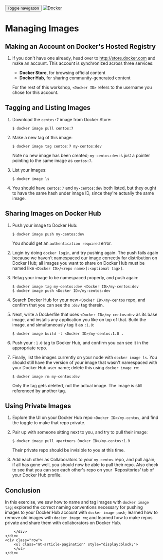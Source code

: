 <html>
<head>
    <title></title>
    <link href='https://maxcdn.bootstrapcdn.com/bootstrap/3.3.7/css/bootstrap.min.css' rel='stylesheet' integrity='sha384-BVYiiSIFeK1dGmJRAkycuHAHRg32OmUcww7on3RYdg4Va+PmSTsz/K68vbdEjh4u' crossorigin='anonymous'>
    <link href="../../app.css" rel="stylesheet" >
</head>
<body>
    <nav class="navbar navbar-default">
    <div class="container">
        <!-- Brand and toggle get grouped for better mobile display -->
        <div class="navbar-header">
        <button type="button" class="navbar-toggle collapsed" data-toggle="collapse" data-target="#bs-example-navbar-collapse-1" aria-expanded="false">
            <span class="sr-only">Toggle navigation</span>
            <span class="icon-bar"></span>
            <span class="icon-bar"></span>
            <span class="icon-bar"></span>
        </button>
        <a class="navbar-brand" href="../../index.html"><img class="logo" src="https://www.docker.com/sites/all/themes/docker/assets/images/brand-full.svg" alt="Docker" title="Docker"/></a>
        </div>
    </div><!-- /.container-fluid -->
    </nav>
    <div class="container">
    <div class="row">
        <h1></h1>
        <div class="content">
            <h1 id="managing-images">Managing Images</h1>
<h2 id="making-an-account-on-docker-s-hosted-registry">Making an Account on Docker&#39;s Hosted Registry</h2>
<ol>
<li><p>If you don&#39;t have one already, head over to <a href="http://54.200.33.79:8080/linux/exercises/store.docker.com">http://store.docker.com</a> and make an account. This account is synchronized across three services:</p>
<ul>
<li><strong>Docker Store</strong>, for browsing official content</li>
<li><strong>Docker Hub</strong>, for sharing community-generated content</li>
</ul>
<p>For the rest of this workshop, <code>&lt;Docker ID&gt;</code> refers to the username you chose for this account.</p>
</li>
</ol>
<h2 id="tagging-and-listing-images">Tagging and Listing Images</h2>
<ol>
<li><p>Download the <code>centos:7</code> image from Docker Store:</p>
<pre><code class="lang-bash">$ docker image pull centos:7
</code></pre>
</li>
<li><p>Make a new tag of this image:</p>
<pre><code class="lang-bash">$ docker image tag centos:7 my-centos:dev
</code></pre>
<p>Note no new image has been created; <code>my-centos:dev</code> is just a pointer pointing to the same image as <code>centos:7</code>.</p>
</li>
<li><p>List your images:</p>
<pre><code class="lang-bash">$ docker image ls
</code></pre>
</li>
<li><p>You should have <code>centos:7</code> and <code>my-centos:dev</code> both listed, but they ought to have the same hash under image ID, since they&#39;re actually the same image.</p>
</li>
</ol>
<h2 id="sharing-images-on-docker-hub">Sharing Images on Docker Hub</h2>
<ol>
<li><p>Push your image to Docker Hub:</p>
<pre><code class="lang-bash">$ docker image push my-centos:dev
</code></pre>
<p>You should get an <code>authentication required</code> error.</p>
</li>
<li><p>Login by doing <code>docker login</code>, and try pushing again. The push fails again because we haven&#39;t namespaced our image correctly for distribution on Docker Hub; all images you want to share on Docker Hub must be named like <code>&lt;Docker ID&gt;/&lt;repo name&gt;[:&lt;optional tag&gt;]</code>.</p>
</li>
<li><p>Retag your image to be namespaced properly, and push again:</p>
<pre><code class="lang-bash">$ docker image tag my-centos:dev &lt;Docker ID&gt;/my-centos:dev
$ docker image push &lt;Docker ID&gt;/my-centos:dev
</code></pre>
</li>
<li><p>Search Docker Hub for your new <code>&lt;Docker ID&gt;/my-centos</code> repo, and confirm that you can see the <code>:dev</code> tag therein.</p>
</li>
<li><p>Next, write a Dockerfile that uses <code>&lt;Docker ID&gt;/my-centos:dev</code> as its base image, and installs any application you like on top of that. Build the image, and simultaneously tag it as <code>:1.0</code>:</p>
<pre><code class="lang-bash">$ docker image build -t &lt;Docker ID&gt;/my-centos:1.0 .
</code></pre>
</li>
<li><p>Push your <code>:1.0</code> tag to Docker Hub, and confirm you can see it in the appropriate repo.</p>
</li>
<li><p>Finally, list the images currently on your node with <code>docker image ls</code>. You should still have the version of your image that wasn&#39;t namespaced with your Docker Hub user name; delete this using <code>docker image rm</code>:</p>
<pre><code class="lang-bash">$ docker image rm my-centos:dev
</code></pre>
<p>Only the tag gets deleted, not the actual image. The image is still referenced by another tag.</p>
</li>
</ol>
<h2 id="using-private-images">Using Private Images</h2>
<ol>
<li><p>Explore the UI on your Docker Hub repo <code>&lt;Docker ID&gt;/my-centos</code>, and find the toggle to make that repo private.</p>
</li>
<li><p>Pair up with someone sitting next to you, and try to pull their image:</p>
<pre><code class="lang-bash">$ docker image pull &lt;partners Docker ID&gt;/my-centos:1.0
</code></pre>
<p>Their private repo should be invisible to you at this time.</p>
</li>
<li><p>Add each other as Collaborators to your <code>my-centos</code> repo, and pull again; if all has gone well, you should now be able to pull their repo. Also check to see that you can see each other&#39;s repo on your &#39;Repositories&#39; tab of your Docker Hub profile.</p>
</li>
</ol>
<h2 id="conclusion">Conclusion</h2>
<p>In this exercise, we saw how to name and tag images with <code>docker image tag</code>; explored the correct naming conventions necessary for pushing images to your Docker Hub account with <code>docker image push</code>; learned how to remove old images with <code>docker image rm</code>; and learned how to make repos private and share them with collaborators on Docker Hub.</p>

        </div>        
    </div>
    <div class="row">
        <ul class="mt-article-pagination" style="display:block;">
        </ul>
    </div>
</div>
    <div class="footer"></div>
</body>
